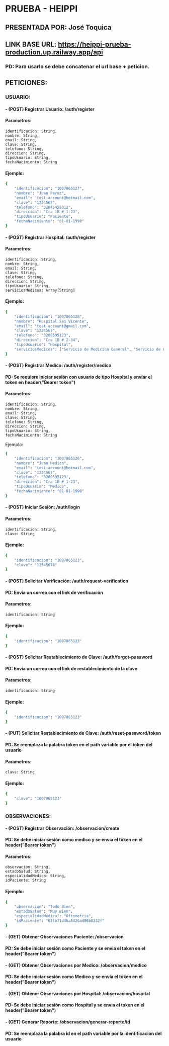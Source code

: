 # PRUEBA - HEIPPI
## PRESENTADA POR: José Toquica

## LINK BASE URL: https://heippi-prueba-production.up.railway.app/api

### PD: Para usarlo se debe concatenar el url base + peticion.

## PETICIONES: 
### USUARIO:

#### - (POST) Registrar Usuario: /auth/register
#### Parametros:
    identificacion: String,
    nombre: String,
    email: String,
    clave: String,
    telefono: String,
    direccion: String,
    tipoUsuario: String,
    fechaNacimiento: String

#### Ejemplo: 
```bash 
{
    "identificacion": "1007865127",
    "nombre": "Juan Perez",
    "email": "test-account@hotmail.com",
    "clave": "1234567",
    "telefono": "32045455012",
    "direccion": "Cra 1B # 1-23",
    "tipoUsuario": "Paciente",
    "fechaNacimiento": "01-01-1990"
}
```


#### - (POST) Registrar Hospital: /auth/register
#### Parametros:
    identificacion: String,
    nombre: String,
    email: String,
    clave: String,
    telefono: String,
    direccion: String,
    tipoUsuario: String,
    serviciosMedicos: Array[String]

#### Ejemplo: 
```bash 
{
    "identificacion": "1007865128",
    "nombre": "Hospital San Vicente",
    "email": "test-account@gmail.com",
    "clave": "1234567",
    "telefono": "3209595123",
    "direccion": "Cra 1B # 2-34",
    "tipoUsuario": "Hospital",
    "serviciosMedicos": ["Servicio de Medicina General", "Servicio de Urgencias", "Radiografias"]
}
```


#### - (POST) Registrar Medico: /auth/register/medico
#### PD: Se requiere iniciar sesión con usuario de tipo Hospital y enviar el token en header("Bearer token")
#### Parametros:
    identificacion: String,
    nombre: String,
    email: String,
    clave: String,
    telefono: String,
    direccion: String,
    tipoUsuario: String,
    fechaNacimiento: String

Ejemplo: 
```bash 
{
    "identificacion": "1007865126",
    "nombre": "Juan Medico",
    "email": "test-account@hotmail.com",
    "clave": "1234567",
    "telefono": "3209595123",
    "direccion": "Cra 1B # 1-23",
    "tipoUsuario": "Medico",
    "fechaNacimiento": "01-01-1990"
}
```

#### - (POST) Iniciar Sesión: /auth/login
#### Parametros:
    identificacion: String,
    clave: String

#### Ejemplo: 
```bash 
{
    "identificacion": "1007865123",
    "clave": "12345678"
}
```

#### - (POST) Solicitar Verificación: /auth/request-verification
#### PD: Envia un correo con el link de verificación
#### Parametros:
    identificacion: String

#### Ejemplo: 
```bash 
{
    "identificacion": "1007865123"
}
```

#### - (POST) Solicitar Restablecimiento de Clave: /auth/forgot-password
#### PD: Envia un correo con el link de restablecimiento de la clave
#### Parametros:
    identificacion: String

#### Ejemplo: 
```bash 
{
    "identificacion": "1007865123"
}
```

#### - (PUT) Solicitar Restablecimiento de Clave: /auth/reset-password/token
#### PD: Se reemplaza la palabra token en el path variable por el token del usuario
#### Parametros:
    clave: String

#### Ejemplo: 
```bash 
{
    "clave": "1007865123"
}
```

### OBSERVACIONES:

#### - (POST) Registrar Observación: /observacion/create
#### PD: Se debe iniciar sesión como medico y se envia el token en el header("Bearer token")
#### Parametros:
    observacion: String,
    estadoSalud: String,
    especialidadMedica: String,
    idPaciente: String
    
#### Ejemplo: 
```bash 
{
    "observacion": "Todo Bien",
    "estadoSalud": "Muy Bien",
    "especialidadMedica": "Oftometria",
    "idPaciente": "63fb71d4ba5426ad86b8332f"
}
```

#### - (GET) Obtener Observaciones Paciente: /observacion
#### PD: Se debe iniciar sesión como Paciente y se envia el token en el header("Bearer token")

#### - (GET) Obtener Observaciones por Medico: /observacion/medico
#### PD: Se debe iniciar sesión como Medico y se envia el token en el header("Bearer token")

#### - (GET) Obtener Observaciones por Hospital: /observacion/hospital
#### PD: Se debe iniciar sesión como Hospital y se envia el token en el header("Bearer token")

#### - (GET) Generar Reporte: /observacion/generar-reporte/id
#### PD: Se reemplaza la palabra id en el path variable por la identificacion del usuario
